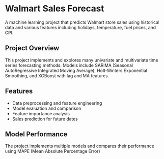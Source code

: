 # Walmart Sales Forecast

A machine learning project that predicts Walmart store sales using historical data and various features including holidays, temperature, fuel prices, and CPI.

## Project Overview

This project implements and explores many univariate and multivariate time series forecasting methods. 
Models include SARIMA (Seasonal AutoRegressive Integrated Moving Average), Holt-Winters Exponential Smoothing, and XGBoost with lag and MA features.

## Features
- Data preprocessing and feature engineering
- Model evaluation and comparison
- Feature importance analysis
- Sales prediction for future dates

## Model Performance
The project implements multiple models and compares their performance using MAPE (Mean Absolute Percentage
Error)